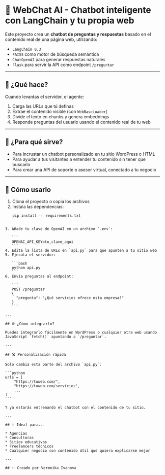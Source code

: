 # 🧠 WebChat AI - Chatbot inteligente con LangChain y tu propia web

Este proyecto crea un **chatbot de preguntas y respuestas** basado en el contenido real de una página web, utilizando:

- `LangChain 0.3`
- `FAISS` como motor de búsqueda semántica
- `ChatOpenAI` para generar respuestas naturales
- `Flask` para servir la API como endpoint `/preguntar`

---

## 🚀 ¿Qué hace?

Cuando levantas el servidor, el agente:

1. Carga las URLs que tú definas
2. Extrae el contenido visible (con `WebBaseLoader`)
3. Divide el texto en chunks y genera embeddings
4. Responde preguntas del usuario usando el contenido real de tu web

---

## 🧩 ¿Para qué sirve?

- Para incrustar un chatbot personalizado en tu sitio WordPress o HTML
- Para ayudar a tus visitantes a entender tu contenido sin tener que buscarlo
- Para crear una API de soporte o asesor virtual, conectado a tu negocio

---

## 🔧 Cómo usarlo

1. Clona el proyecto o copia los archivos
2. Instala las dependencias:
   ```bash
   pip install -r requirements.txt
````

3. Añade tu clave de OpenAI en un archivo `.env`:

   ```
   OPENAI_API_KEY=tu_clave_aqui
   ```
4. Edita la lista de URLs en `api.py` para que apunten a tu sitio web
5. Ejecuta el servidor:

   ```bash
   python api.py
   ```
6. Envía preguntas al endpoint:

   ```
   POST /preguntar
   {
     "pregunta": "¿Qué servicios ofrece esta empresa?"
   }
   ```

---

## 🌐 ¿Cómo integrarlo?

Puedes integrarlo fácilmente en WordPress o cualquier otra web usando JavaScript `fetch()` apuntando a `/preguntar`.

---

## 🛠 Personalización rápida

Solo cambia esta parte del archivo `api.py`:

```python
urls = [
    "https://tuweb.com/",
    "https://tuweb.com/servicios",
    ...
]
```

Y ya estarás entrenando el chatbot con el contenido de tu sitio.

---

## 💡 Ideal para...

* Agencias
* Consultoras
* Sitios educativos
* Freelancers técnicos
* Cualquier negocio con contenido útil que quiera explicarse mejor

---

## ✨ Creado por Veronika Ivanova 
